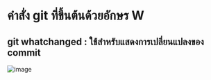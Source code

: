 # คำสั่ง git ที่ขึ้นต้นด้วยอักษร W
## git whatchanged : ใช้สำหรับแสดงการเปลี่ยนแปลงของ commit
![image](https://github.com/Sorawit255/Git_A-Z_Mission_65030255/assets/144196505/ef4d1862-3a3c-4c1d-93dd-b8a9fff47d62)
